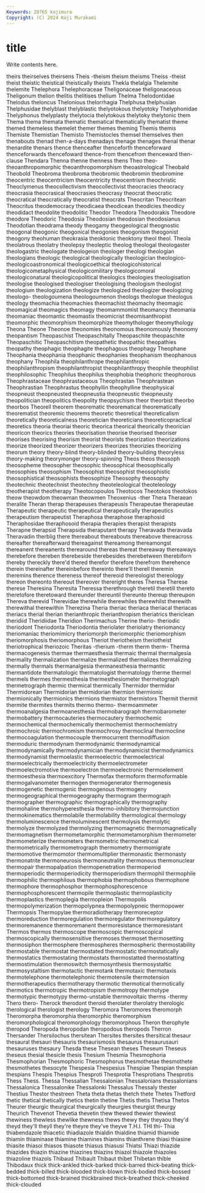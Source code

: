 ```yaml
---
Keywords: 28765 kojimura
Copyright: (C) 2024 Koji Murakami
---
```


# title

Write contents here.



theirs theirselves theirsens Theis -theism theism theisms Theiss -theist
theist theistic theistical theistically theists Thekla thelalgia Thelemite thelemite Thelephora
Thelephoraceae Theligonaceae theligonaceous Theligonum thelion thelitis thelitises thelium Thelma Thelodontidae
Thelodus theloncus Thelonious thelorrhagia Thelphusa thelphusian Thelphusidae thelyblast thelyblastic thelyotokous
thelyotoky Thelyphonidae Thelyphonus thelyplasty thelytocia thelytokous thelytoky thelytonic them Thema
thema themata thematic thematical thematically thematist theme themed themeless themelet
themer themes theming Themis themis Themiste Themistian Themisto Themistocles themsel
themselves then thenabouts thenad then-a-days thenadays thenage thenages thenal thenar
thenardite thenars thence thenceafter thenceforth thenceforward thenceforwards thencefoward thence-from thencefrom
thenceward then-clause Thendara Thenna thenne thenness thens Theo theo- theoanthropomorphic
theoanthropomorphism theoastrological Theobald Theobold Theobroma theobroma theobromic theobromin theobromine theocentric
theocentricism theocentricity theocentrism theochristic Theoclymenus theocollectivism theocollectivist theocracies theocracy theocrasia
theocrasical theocrasies theocrasy theocrat theocratic theocratical theocratically theocratist theocrats Theocritan
Theocritean Theocritus theodemocracy theodicaea theodicean theodicies theodicy theodidact theodolite theodolitic
Theodor Theodora Theodorakis Theodore theodore Theodoric Theodosia Theodosian theodosian theodosianus
Theodotian theodrama theody theogamy theogeological theognostic theogonal theogonic theogonical theogonies
theogonism theogonist theogony theohuman theokrasia theoktonic theoktony theol theol. Theola
theolatrous theolatry theolepsy theoleptic theolog theologal theologaster theologastric theologate theologeion
theologer theologi theologian theologians theologic theological theologically theologician theologico- theologicoastronomical
theologicoethical theologicohistorical theologicometaphysical theologicomilitary theologicomoral theologiconatural theologicopolitical theologics theologies theologisation
theologise theologised theologiser theologising theologism theologist theologium theologization theologize theologized
theologizer theologizing theologo- theologoumena theologoumenon theologs theologue theologus theology theomachia
theomachies theomachist theomachy theomagic theomagical theomagics theomagy theomammomist theomancy theomania
theomaniac theomantic theomastix theomicrist theomisanthropist theomorphic theomorphism theomorphize theomythologer theomythology
Theona Theone Theonoe theonomies theonomous theonomously theonomy theopantism Theopaschist Theopaschitally
Theopaschite theopaschite Theopaschitic Theopaschitism theopathetic theopathic theopathies theopathy theophagic theophagite
theophagous theophagy Theophane Theophania theophania theophanic theophanies theophanism theophanous theophany
Theophila theophilanthrope theophilanthropic theophilanthropism theophilanthropist theophilanthropy theophile theophilist theophilosophic Theophilus
theophilus theophobia theophoric theophorous Theophrastaceae theophrastaceous Theophrastan Theophrastean Theophrastian Theophrastus
theophyllin theophylline theophysical theopneust theopneusted theopneustia theopneustic theopneusty theopolitician theopolitics
theopolity theopsychism theor theorbist theorbo theorbos Theorell theorem theorematic theorematical
theorematically theorematist theoremic theorems theoretic theoretical theoreticalism theoretically theoreticalness theoretician
theoreticians theoreticopractical theoretics theoria theoriai theoric theorica theorical theorically theorician
theoricon theorics theories theorisation theorise theorised theoriser theorises theorising theorism
theorist theorists theorization theorizations theorize theorized theorizer theorizers theorizes theorizies
theorizing theorum theory theory-blind theory-blinded theory-building theoryless theory-making theorymonger theory-spinning
Theos theos theosoph theosopheme theosopher theosophic theosophical theosophically theosophies theosophism
Theosophist theosophist theosophistic theosophistical theosophists theosophize Theosophy theosophy theotechnic theotechnist
theotechny theoteleological theoteleology theotherapist theotherapy Theotocopoulos Theotocos Theotokos theotokos theow
theowdom theowman theowmen Theoxenius -ther Thera Theraean theralite Theran therap
therapeuses therapeusis Therapeutae therapeutae Therapeutic therapeutic therapeutical therapeutically therapeutics therapeutism
therapeutist Theraphosa theraphose theraphosid Theraphosidae theraphosoid therapia therapies therapist therapists
Therapne therapsid Therapsida theraputant therapy Theravada theravada Theravadin therblig there
thereabout thereabouts thereabove thereacross thereafter thereafterward thereagainst thereamong thereamongst thereanent
thereanents therearound thereas thereat thereaway thereaways therebefore thereben therebeside therebesides
therebetween therebiforn thereby thereckly there'd thered therefor therefore therefrom therehence
therein thereinafter thereinbefore thereinto there'll therell theremin theremins therence thereness
thereof thereoid thereologist thereology thereon thereonto thereout thereover thereright theres
Theresa Therese therese Theresina Theresita Theressa therethrough theretil theretill thereto
theretofore theretoward thereunder thereuntil thereunto thereup thereupon Thereva therevid Therevidae
therewhile therewhiles therewhilst therewith therewithal therewithin Therezina Theria theriac theriaca
theriacal theriacas theriacs therial therian therianthropic therianthropism theriatrics thericlean theridiid
Theridiidae Theridion Therimachus Therine therio- theriodic theriodont Theriodonta Theriodontia theriolater
theriolatry theriomancy theriomaniac theriomimicry theriomorph theriomorphic theriomorphism theriomorphosis theriomorphous Theriot
theriotheism theriotheist theriotrophical theriozoic Theritas -therium -therm therm therm- Therma
thermacogenesis thermae thermaesthesia thermaic thermal thermalgesia thermality thermalization thermalize thermalized
thermalizes thermalizing thermally thermals thermanalgesia thermanesthesia thermantic thermantidote thermatologic thermatologist
thermatology therme thermel thermels thermes thermesthesia thermesthesiometer thermetograph thermetrograph thermic
thermical thermically Thermidor thermidor Thermidorean Thermidorian thermidorian thermion thermionic thermionically
thermionics thermions thermistor thermistors Thermit thermit thermite thermites thermits thermo
thermo- thermoammeter thermoanalgesia thermoanesthesia thermobarograph thermobarometer thermobattery thermocauteries thermocautery thermochemic
thermochemical thermochemically thermochemist thermochemistry thermochroic thermochromism thermochrosy thermoclinal thermocline thermocoagulation
thermocouple thermocurrent thermodiffusion thermoduric thermodynam thermodynamic thermodynamical thermodynamically thermodynamician thermodynamicist
thermodynamics thermodynamist thermoelastic thermoelectric thermoelectrical thermoelectrically thermoelectricity thermoelectrometer thermoelectromotive thermoelectron
thermoelectronic thermoelement thermoesthesia thermoexcitory Thermofax thermoform thermoformable thermogalvanometer thermogen thermogenerator
thermogenesis thermogenetic thermogenic thermogenous thermogeny thermogeographical thermogeography thermogram thermograph thermographer
thermographic thermographically thermography thermohaline thermohyperesthesia thermo-inhibitory thermojunction thermokinematics thermolabile thermolability
thermological thermology thermoluminescence thermoluminescent thermolysis thermolytic thermolyze thermolyzed thermolyzing thermomagnetic
thermomagnetically thermomagnetism thermometamorphic thermometamorphism thermometer thermometerize thermometers thermometric thermometrical thermometrically
thermometrograph thermometry thermomigrate thermomotive thermomotor thermomultiplier thermonastic thermonasty thermonatrite thermoneurosis
thermoneutrality thermonous thermonuclear thermopair thermopalpation thermopenetration thermoperiod thermoperiodic thermoperiodicity thermoperiodism
thermophil thermophile thermophilic thermophilous thermophobia thermophobous thermophone thermophore thermophosphor thermophosphorescence
thermophosphorescent thermopile thermoplastic thermoplasticity thermoplastics thermoplegia thermopleion Thermopolis thermopolymerization thermopolypnea
thermopolypneic thermopower Thermopsis Thermopylae thermoradiotherapy thermoreceptor thermoreduction thermoregulation thermoregulator thermoregulatory
thermoremanence thermoremanent thermoresistance thermoresistant Thermos thermos thermoscope thermoscopic thermoscopical thermoscopically
thermosensitive thermoses thermoset thermosetting thermosiphon thermosphere thermospheres thermospheric thermostability thermostable
thermostat thermostated thermostatic thermostatically thermostatics thermostating thermostats thermostatted thermostatting thermostimulation
thermoswitch thermosynthesis thermosystaltic thermosystaltism thermotactic thermotank thermotaxic thermotaxis thermotelephone thermotelephonic
thermotensile thermotension thermotherapeutics thermotherapy thermotic thermotical thermotically thermotics thermotropic thermotropism
thermotropy thermotype thermotypic thermotypy thermo-unstable thermovoltaic therms -thermy Thero thero-
Therock therodont theroid therolater therolatry therologic therological therologist therology Theromora
Theromores theromorph Theromorpha theromorphia theromorphic theromorphism theromorphological theromorphology theromorphous Theron
therophyte theropod Theropoda theropodan theropodous theropods Therron Thersander Thersilochus thersitean
Thersites thersites thersitical thesaur thesaural thesauri thesauris thesaurismosis thesaurus thesaurusauri
thesauruses thesaury Thesda these Thesean theses Theseum Theseus theseus thesial
thesicle thesis Thesium Thesmia Thesmophoria Thesmophorian Thesmophoric Thesmophorus thesmothetae thesmothete
thesmothetes thesocyte Thespesia Thespesius Thespiae Thespian thespian thespians Thespis Thespius
Thesproti Thesprotia Thesprotians Thesprotis Thess Thess. Thessa Thessalian Thessalonian Thessalonians
thessalonians Thessalonica Thessalonike Thessalonki Thessalus Thessaly thester Thestius Thestor thestreen
Theta theta thetas thetch thete Thetes Thetford thetic thetical thetically
thetics thetin thetine Thetis thetis Thetisa Thetos Theurer theurgic theurgical
theurgically theurgies theurgist theurgy Theurich Thevenot Thevetia thevetin thew thewed
thewier thewiest thewiness thewless thewlike thewness thews thewy they theyaou
they'd theyd they'll theyll they're theyre they've theyve T.H.I. THI
thi- Thia thiabendazole thiacetic thiadiazole thialdin thialdine thiamid thiamide thiamin
thiaminase thiamine thiamines thiamins thianthrene thiasi thiasine thiasite thiasoi thiasos
thiasote thiasus thiasusi Thiatsi Thiazi thiazide thiazides thiazin thiazine thiazines
thiazins thiazol thiazole thiazoles thiazoline thiazols Thibaud Thibault Thibaut thibet
Thibetan thible Thibodaux thick thick-ankled thick-barked thick-barred thick-beating thick-bedded thick-billed
thick-blooded thick-blown thick-bodied thick-bossed thick-bottomed thick-brained thickbrained thick-breathed thick-cheeked thick-clouded
